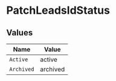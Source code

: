 # PatchLeadsIdStatus


## Values

| Name       | Value      |
| ---------- | ---------- |
| `Active`   | active     |
| `Archived` | archived   |